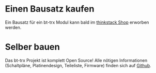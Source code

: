 # Einen Bausatz kaufen

Ein Bausatz für ein bt-trx Modul kann bald im [thinkstack Shop](https://shop.thinkstack.de) erworben werden.

# Selber bauen

Das bt-trx Projekt ist komplett Open Source! Alle nötigen Informationen (Schaltpläne, Platinendesign, Teileliste, Firmware) finden sich auf [Github](https://github.com/bt-trx).
